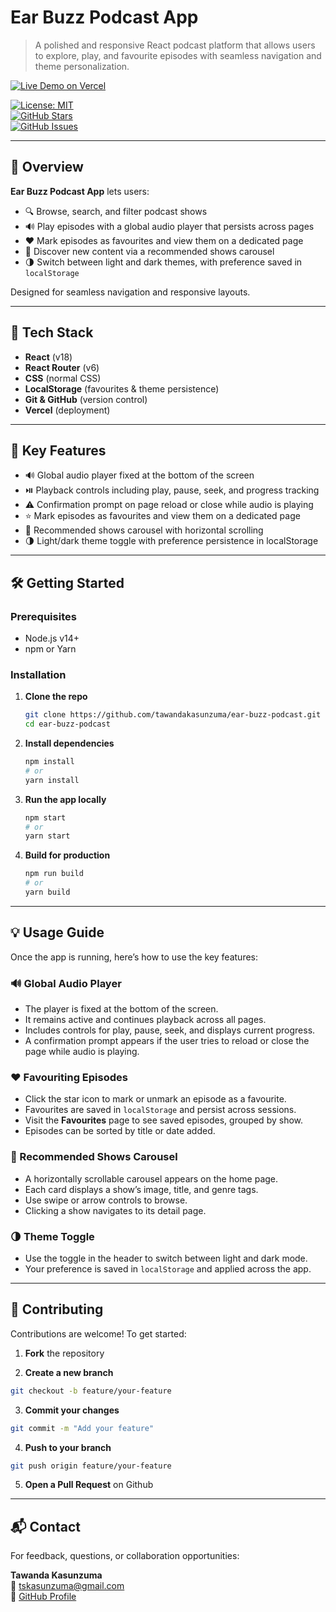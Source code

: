 # Ear Buzz Podcast App

> A polished and responsive React podcast platform that allows users to explore, play, and favourite episodes with seamless navigation and theme personalization.

[![Live Demo on Vercel](https://img.shields.io/badge/Live_Demo-Vercel-000?logo=vercel&logoColor=white&style=flat)](https://ear-buzz-podcast.vercel.app/)

[![License: MIT](https://img.shields.io/badge/License-MIT-blue.svg)](LICENSE)  
[![GitHub Stars](https://img.shields.io/github/stars/tawandakasunzuma/ear-buzz-podcast?style=social)](https://github.com/tawandakasunzuma/ear-buzz-podcast/stargazers)  
[![GitHub Issues](https://img.shields.io/github/issues/tawandakasunzuma/ear-buzz-podcast)](https://github.com/tawandakasunzuma/ear-buzz-podcast/issues)

---

## 📝 Overview

**Ear Buzz Podcast App** lets users:

- 🔍 Browse, search, and filter podcast shows  
- 🔊 Play episodes with a global audio player that persists across pages  
- ❤️ Mark episodes as favourites and view them on a dedicated page  
- 🎠 Discover new content via a recommended shows carousel  
- 🌗 Switch between light and dark themes, with preference saved in `localStorage`

Designed for seamless navigation and responsive layouts.

---

## 🧰 Tech Stack

- **React** (v18)
- **React Router** (v6)
- **CSS** (normal CSS)
- **LocalStorage** (favourites & theme persistence)
- **Git & GitHub** (version control)
- **Vercel** (deployment)

---

## 🚀 Key Features

- 🔊 Global audio player fixed at the bottom of the screen  
- ⏯️ Playback controls including play, pause, seek, and progress tracking  
- ⚠️ Confirmation prompt on page reload or close while audio is playing  
- ⭐ Mark episodes as favourites and view them on a dedicated page  
- 🎠 Recommended shows carousel with horizontal scrolling  
- 🌗 Light/dark theme toggle with preference persistence in localStorage

---

## 🛠️ Getting Started

### Prerequisites

- Node.js v14+
- npm or Yarn

### Installation

1. **Clone the repo**

   ```bash
   git clone https://github.com/tawandakasunzuma/ear-buzz-podcast.git
   cd ear-buzz-podcast
   ```

2. **Install dependencies**

   ```bash
   npm install
   # or
   yarn install
   ```

3. **Run the app locally**

   ```bash
   npm start
   # or
   yarn start
   ```

4. **Build for production**

   ```bash
   npm run build
   # or
   yarn build
   ```

---

## 💡 Usage Guide

Once the app is running, here’s how to use the key features:

### 🔊 Global Audio Player

- The player is fixed at the bottom of the screen.
- It remains active and continues playback across all pages.
- Includes controls for play, pause, seek, and displays current progress.
- A confirmation prompt appears if the user tries to reload or close the page while audio is playing.

### ❤️ Favouriting Episodes

- Click the star icon to mark or unmark an episode as a favourite.
- Favourites are saved in `localStorage` and persist across sessions.
- Visit the **Favourites** page to see saved episodes, grouped by show.
- Episodes can be sorted by title or date added.

### 🎠 Recommended Shows Carousel

- A horizontally scrollable carousel appears on the home page.
- Each card displays a show’s image, title, and genre tags.
- Use swipe or arrow controls to browse.
- Clicking a show navigates to its detail page.

### 🌗 Theme Toggle

- Use the toggle in the header to switch between light and dark mode.
- Your preference is saved in `localStorage` and applied across the app.

---

## 🧩 Contributing

Contributions are welcome! To get started:

1. **Fork** the repository

2. **Create a new branch**

```bash
git checkout -b feature/your-feature
```

3. **Commit your changes**

```bash
git commit -m "Add your feature"
```

4. **Push to your branch**

```bash
git push origin feature/your-feature
```

5. **Open a Pull Request** on Github

---

## 📬 Contact

For feedback, questions, or collaboration opportunities:

**Tawanda Kasunzuma**  
📧 [tskasunzuma@gmail.com](mailto:tskasunzuma@gmail.com)  
🔗 [GitHub Profile](https://github.com/tawandakasunzuma)
